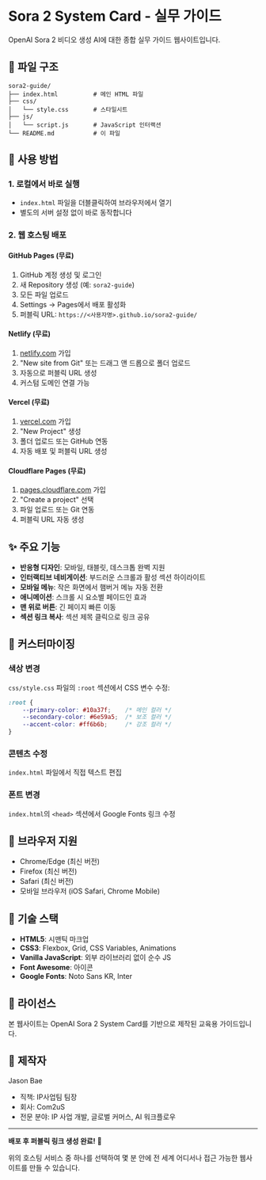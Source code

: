 # Sora 2 System Card - 실무 가이드

OpenAI Sora 2 비디오 생성 AI에 대한 종합 실무 가이드 웹사이트입니다.

## 📁 파일 구조

```
sora2-guide/
├── index.html          # 메인 HTML 파일
├── css/
│   └── style.css       # 스타일시트
├── js/
│   └── script.js       # JavaScript 인터랙션
└── README.md           # 이 파일
```

## 🚀 사용 방법

### 1. 로컬에서 바로 실행
- `index.html` 파일을 더블클릭하여 브라우저에서 열기
- 별도의 서버 설정 없이 바로 동작합니다

### 2. 웹 호스팅 배포

#### GitHub Pages (무료)
1. GitHub 계정 생성 및 로그인
2. 새 Repository 생성 (예: `sora2-guide`)
3. 모든 파일 업로드
4. Settings → Pages에서 배포 활성화
5. 퍼블릭 URL: `https://<사용자명>.github.io/sora2-guide/`

#### Netlify (무료)
1. [netlify.com](https://netlify.com) 가입
2. "New site from Git" 또는 드래그 앤 드롭으로 폴더 업로드
3. 자동으로 퍼블릭 URL 생성
4. 커스텀 도메인 연결 가능

#### Vercel (무료)
1. [vercel.com](https://vercel.com) 가입
2. "New Project" 생성
3. 폴더 업로드 또는 GitHub 연동
4. 자동 배포 및 퍼블릭 URL 생성

#### Cloudflare Pages (무료)
1. [pages.cloudflare.com](https://pages.cloudflare.com) 가입
2. "Create a project" 선택
3. 파일 업로드 또는 Git 연동
4. 퍼블릭 URL 자동 생성

## ✨ 주요 기능

- **반응형 디자인**: 모바일, 태블릿, 데스크톱 완벽 지원
- **인터랙티브 네비게이션**: 부드러운 스크롤과 활성 섹션 하이라이트
- **모바일 메뉴**: 작은 화면에서 햄버거 메뉴 자동 전환
- **애니메이션**: 스크롤 시 요소별 페이드인 효과
- **맨 위로 버튼**: 긴 페이지 빠른 이동
- **섹션 링크 복사**: 섹션 제목 클릭으로 링크 공유

## 🎨 커스터마이징

### 색상 변경
`css/style.css` 파일의 `:root` 섹션에서 CSS 변수 수정:

```css
:root {
    --primary-color: #10a37f;    /* 메인 컬러 */
    --secondary-color: #6e59a5;  /* 보조 컬러 */
    --accent-color: #ff6b6b;     /* 강조 컬러 */
}
```

### 콘텐츠 수정
`index.html` 파일에서 직접 텍스트 편집

### 폰트 변경
`index.html`의 `<head>` 섹션에서 Google Fonts 링크 수정

## 📱 브라우저 지원

- Chrome/Edge (최신 버전)
- Firefox (최신 버전)
- Safari (최신 버전)
- 모바일 브라우저 (iOS Safari, Chrome Mobile)

## 🔧 기술 스택

- **HTML5**: 시맨틱 마크업
- **CSS3**: Flexbox, Grid, CSS Variables, Animations
- **Vanilla JavaScript**: 외부 라이브러리 없이 순수 JS
- **Font Awesome**: 아이콘
- **Google Fonts**: Noto Sans KR, Inter

## 📝 라이선스

본 웹사이트는 OpenAI Sora 2 System Card를 기반으로 제작된 교육용 가이드입니다.

## 👤 제작자

Jason Bae
- 직책: IP사업팀 팀장
- 회사: Com2uS
- 전문 분야: IP 사업 개발, 글로벌 커머스, AI 워크플로우

---

**배포 후 퍼블릭 링크 생성 완료!** 🎉

위의 호스팅 서비스 중 하나를 선택하여 몇 분 안에 전 세계 어디서나 접근 가능한 웹사이트를 만들 수 있습니다.
